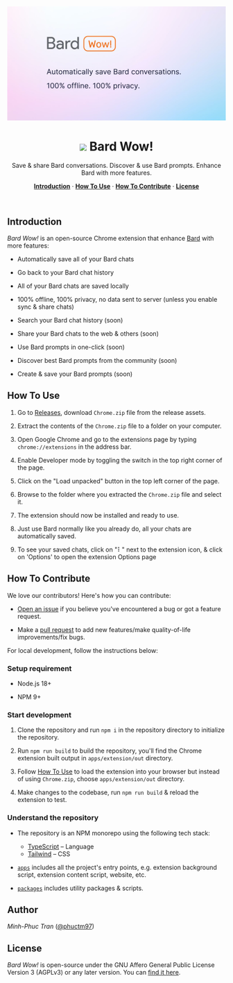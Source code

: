 <img alt="Save & share Bard conversations. Discover & use Bard prompts. Enhance Bard with more features. It's free & open-source." src="assets/og.jpg">

<h1 align="center"><img src="https://camo.githubusercontent.com/adb54264fe2ad5067d07d0752fc32600b4e6250073b01ce8c386575b431e3f06/68747470733a2f2f7777772e677374617469632e636f6d2f6c616d64612f696d616765732f66617669636f6e5f76315f31353031363063646466663766323934636533302e737667" height="20px" style="max-width: 100%;"> Bard Wow!</h1>

<p align="center">
  Save & share Bard conversations. Discover & use Bard prompts. Enhance Bard with more features.
</p>

<p align="center">
  <a href="#introduction"><strong>Introduction</strong></a> ·
  <a href="#how-to-use"><strong>How To Use</strong></a> ·
  <a href="#how-to-contribute"><strong>How To Contribute</strong></a> ·
  <a href="#license"><strong>License</strong></a>
</p>

<br/>

## Introduction

_Bard Wow!_ is an open-source Chrome extension that enhance [Bard](https://bard.google.com) with more features:

- Automatically save all of your Bard chats

- Go back to your Bard chat history

- All of your Bard chats are saved locally

- 100% offline, 100% privacy, no data sent to server (unless you enable sync & share chats)

- Search your Bard chat history (soon)

- Share your Bard chats to the web & others (soon)

- Use Bard prompts in one-click (soon)

- Discover best Bard prompts from the community (soon)

- Create & save your Bard prompts (soon)

## How To Use

1. Go to [Releases](https://github.com/phuctm97/bardwow/releases), download `Chrome.zip` file from the release assets.

2. Extract the contents of the `Chrome.zip` file to a folder on your computer.

3. Open Google Chrome and go to the extensions page by typing `chrome://extensions` in the address bar.

4. Enable Developer mode by toggling the switch in the top right corner of the page.

5. Click on the "Load unpacked" button in the top left corner of the page.

6. Browse to the folder where you extracted the `Chrome.zip` file and select it.

7. The extension should now be installed and ready to use.

8. Just use Bard normally like you already do, all your chats are automatically saved.

9. To see your saved chats, click on "⠇" next to the extension icon, & click on 'Options' to open the extension Options page

## How To Contribute

We love our contributors! Here's how you can contribute:

- [Open an issue](issues) if you believe you've encountered a bug or got a feature request.

- Make a [pull request](pulls) to add new features/make quality-of-life improvements/fix bugs.

For local development, follow the instructions below:

### Setup requirement

- Node.js 18+

- NPM 9+

### Start development

1. Clone the repository and run `npm i` in the repository directory to initialize the repository.

2. Run `npm run build` to build the repository, you'll find the Chrome extension built output in `apps/extension/out` directory.

3. Follow [How To Use](#how-to-use) to load the extension into your browser but instead of using `Chrome.zip`, choose `apps/extension/out` directory.

4. Make changes to the codebase, run `npm run build` & reload the extension to test.

### Understand the repository

- The repository is an NPM monorepo using the following tech stack:

  - [TypeScript](https://www.typescriptlang.org/) – Language
  - [Tailwind](https://tailwindcss.com/) – CSS

- [`apps`](apps) includes all the project's entry points, e.g. extension background script, extension content script, website, etc.

- [`packages`](packages) includes utility packages & scripts.

## Author

_Minh-Phuc Tran_ ([@phuctm97](https://twitter.com/phuctm97))

## License

_Bard Wow!_ is open-source under the GNU Affero General Public License Version 3 (AGPLv3) or any later version. You can [find it here](LICENSE).
